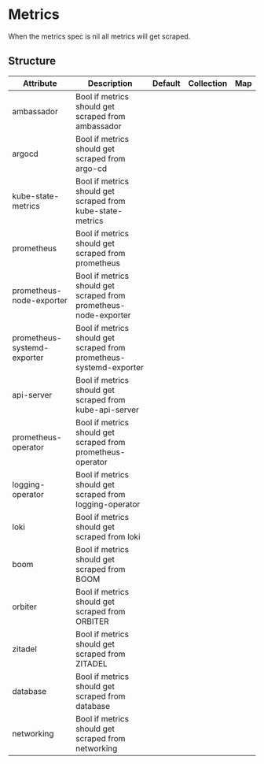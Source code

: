 # Metrics 
 

 When the metrics spec is nil all metrics will get scraped.


## Structure 
 

| Attribute                   | Description                                                          | Default | Collection | Map  |
| --------------------------- | -------------------------------------------------------------------- | ------- | ---------- | ---  |
| ambassador                  | Bool if metrics should get scraped from ambassador                   |         |            |      |
| argocd                      | Bool if metrics should get scraped from argo-cd                      |         |            |      |
| kube-state-metrics          | Bool if metrics should get scraped from kube-state-metrics           |         |            |      |
| prometheus                  | Bool if metrics should get scraped from prometheus                   |         |            |      |
| prometheus-node-exporter    | Bool if metrics should get scraped from prometheus-node-exporter     |         |            |      |
| prometheus-systemd-exporter | Bool if metrics should get scraped from prometheus-systemd-exporter  |         |            |      |
| api-server                  | Bool if metrics should get scraped from kube-api-server              |         |            |      |
| prometheus-operator         | Bool if metrics should get scraped from prometheus-operator          |         |            |      |
| logging-operator            | Bool if metrics should get scraped from logging-operator             |         |            |      |
| loki                        | Bool if metrics should get scraped from loki                         |         |            |      |
| boom                        | Bool if metrics should get scraped from BOOM                         |         |            |      |
| orbiter                     | Bool if metrics should get scraped from ORBITER                      |         |            |      |
| zitadel                     | Bool if metrics should get scraped from ZITADEL                      |         |            |      |
| database                    | Bool if metrics should get scraped from database                     |         |            |      |
| networking                  | Bool if metrics should get scraped from networking                   |         |            |      |
